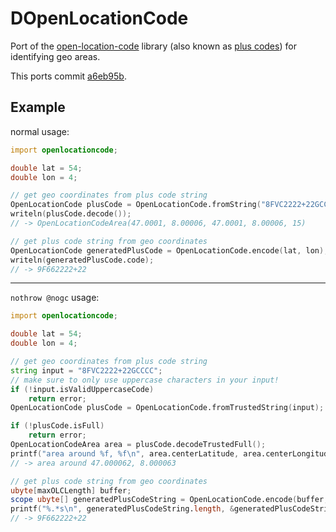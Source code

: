 # DOpenLocationCode

Port of the [open-location-code](https://github.com/google/open-location-code) library (also known as [plus codes](https://plus.codes)) for identifying geo areas.

This ports commit [a6eb95b](https://github.com/google/open-location-code/commit/a6eb95b4d2f934e94dae4f092260caf7f3db7967).

## Example

normal usage:

```d
import openlocationcode;

double lat = 54;
double lon = 4;

// get geo coordinates from plus code string
OpenLocationCode plusCode = OpenLocationCode.fromString("8FVC2222+22GCCCC");
writeln(plusCode.decode());
// -> OpenLocationCodeArea(47.0001, 8.00006, 47.0001, 8.00006, 15)

// get plus code string from geo coordinates
OpenLocationCode generatedPlusCode = OpenLocationCode.encode(lat, lon);
writeln(generatedPlusCode.code);
// -> 9F662222+22
```

---

`nothrow @nogc` usage:

```d
import openlocationcode;

double lat = 54;
double lon = 4;

// get geo coordinates from plus code string
string input = "8FVC2222+22GCCCC";
// make sure to only use uppercase characters in your input!
if (!input.isValidUppercaseCode)
	return error;
OpenLocationCode plusCode = OpenLocationCode.fromTrustedString(input);

if (!plusCode.isFull)
	return error;
OpenLocationCodeArea area = plusCode.decodeTrustedFull();
printf("area around %f, %f\n", area.centerLatitude, area.centerLongitude);
// -> area around 47.000062, 8.000063

// get plus code string from geo coordinates
ubyte[maxOLCLength] buffer;
scope ubyte[] generatedPlusCodeString = OpenLocationCode.encode(buffer, lat, lon);
printf("%.*s\n", generatedPlusCodeString.length, &generatedPlusCodeString[0]);
// -> 9F662222+22
```